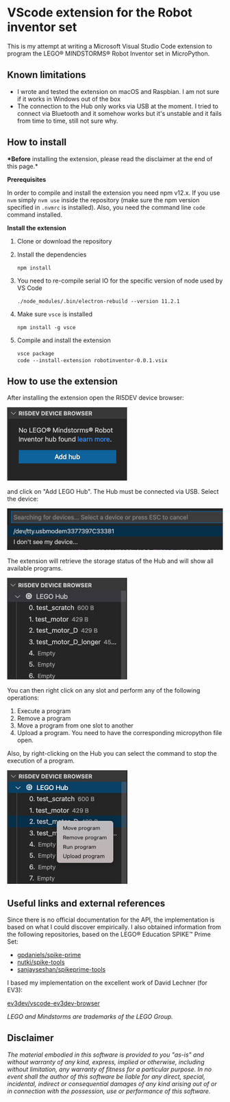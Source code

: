 # VScode extension for the Robot inventor set

This is my attempt at writing a Microsoft Visual Studio Code extension to
program the LEGO® MINDSTORMS® Robot Inventor set in MicroPython.

## Known limitations

- I wrote and tested the extension on macOS and Raspbian. I am not sure if it
  works in Windows out of the box
- The connection to the Hub only works via USB at the moment. I tried to connect
  via Bluetooth and it somehow works but it's unstable and it fails from time
  to time, still not sure why.

## How to install

**\*Before** installing the extension, please read the disclaimer at the end of this
page.\*

**Prerequisites**

In order to compile and install the extension you need npm v12.x. If you use
`nvm` simply `nvm use` inside the repository (make sure the npm version
specified in `.nvmrc` is installed).
Also, you need the command line `code` command installed.

**Install the extension**

1. Clone or download the repository
2. Install the dependencies

   ```
   npm install
   ```

3. You need to re-compile serial IO for the specific version of node used by
   VS Code

   ```
   ./node_modules/.bin/electron-rebuild --version 11.2.1
   ```

4. Make sure `vsce` is installed

   ```
   npm install -g vsce
   ```

5. Compile and install the extension

   ```
   vsce package
   code --install-extension robotinventor-0.0.1.vsix
   ```

## How to use the extension

After installing the extension open the RI5DEV device browser:

![Connect Hub](./imgs/connect_hub.png)

and click on "Add LEGO Hub". The Hub must be connected via USB. Select the
device:

![Select device](./imgs/select_device.png)

The extension will retrieve the storage status of the Hub and will show all
available programs.

![Storage status](./imgs/storage_status.png)

You can then right click on any slot and perform any of the
following operations:

1. Execute a program
2. Remove a program
3. Move a program from one slot to another
4. Upload a program. You need to have the corresponding micropython file open.

Also, by right-clicking on the Hub you can select the command to stop the
execution of a program.

![Commands](./imgs/commands.png)

## Useful links and external references

Since there is no official documentation for the API, the implementation is based
on what I could discover empirically.
I also obtained information from the following repositories, based on the LEGO®
Education SPIKE™️ Prime Set:

- [gpdaniels/spike-prime](https://github.com/gpdaniels/spike-prime/blob/master/specifications/stm32f413.pdf)
- [nutki/spike-tools](https://github.com/nutki/spike-tools)
- [sanjayseshan/spikeprime-tools](https://github.com/sanjayseshan/spikeprime-tools)

I based my implementation on the excellent work of David Lechner (for EV3):

[ev3dev/vscode-ev3dev-browser](https://github.com/ev3dev/vscode-ev3dev-browser)

_LEGO and Mindstorms are trademarks of the LEGO Group._

## Disclaimer

_The material embodied in this software is provided to you "as-is" and without_
_warranty of any kind, express, implied or otherwise, including without_
_limitation, any warranty of fitness for a particular purpose. In no event shall_
_the author of this software be liable for any direct, special, incidental,_
_indirect or consequential damages of any kind arising out of or in connection_
_with the possession, use or performance of this software._
